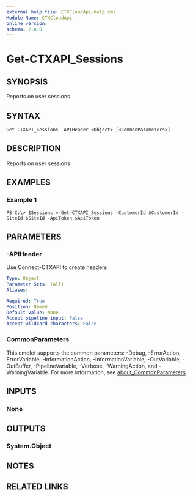 ```yaml
---
external help file: CTXCloudApi-help.xml
Module Name: CTXCloudApi
online version:
schema: 2.0.0
---
```


# Get-CTXAPI_Sessions

## SYNOPSIS
Reports on user sessions

## SYNTAX

```
Get-CTXAPI_Sessions -APIHeader <Object> [<CommonParameters>]
```

## DESCRIPTION
Reports on user sessions

## EXAMPLES

### Example 1
```
PS C:\> $Sessions = Get-CTXAPI_Sessions -CustomerId $CustomerId -SiteId $SiteId -ApiToken $ApiToken
```

## PARAMETERS

### -APIHeader
Use Connect-CTXAPI to create headers


```yaml
Type: Object
Parameter Sets: (All)
Aliases:

Required: True
Position: Named
Default value: None
Accept pipeline input: False
Accept wildcard characters: False
```

### CommonParameters
This cmdlet supports the common parameters: -Debug, -ErrorAction, -ErrorVariable, -InformationAction, -InformationVariable, -OutVariable, -OutBuffer, -PipelineVariable, -Verbose, -WarningAction, and -WarningVariable. For more information, see [about_CommonParameters](http://go.microsoft.com/fwlink/?LinkID=113216).

## INPUTS

### None
## OUTPUTS

### System.Object
## NOTES

## RELATED LINKS
